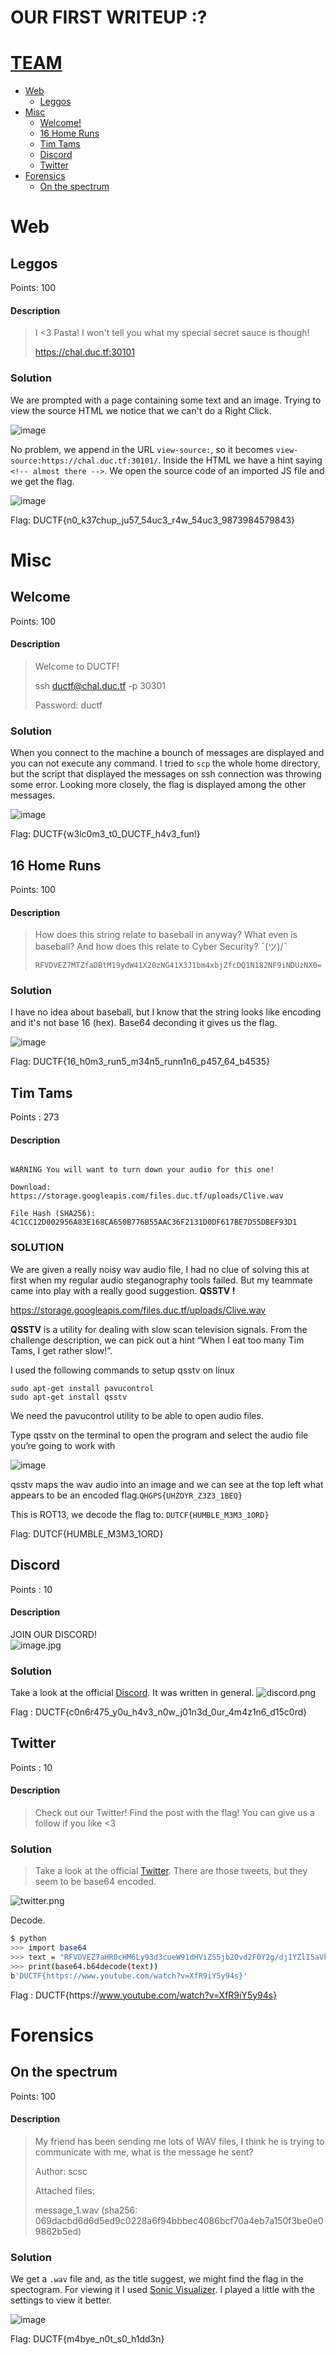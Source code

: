 # OUR FIRST WRITEUP :?
# [TEAM](https://ctftime.org/team/133160)
- [Web](#web)
    - [Leggos](#leggos)
- [Misc](#misc)
    - [Welcome!](#welcome)
    - [16 Home Runs](#16-home-runs)
    - [Tim Tams](#Tim-Tams)
    - [Discord](#Discord)
    - [Twitter](#Twitter)
- [Forensics](#forensics)
    - [On the spectrum](#on-the-spectrum)


# <a name="web"></a> Web
## <a name="leggos"></a> Leggos
Points: 100

#### Description
>I <3 Pasta! I won't tell you what my special secret sauce is though!
>
>https://chal.duc.tf:30101

### Solution
We are prompted with a page containing some text and an image. Trying to view the source HTML we notice that we can't do a Right Click. 

![image](https://raw.githubusercontent.com/lightningsarp/CTF-Players/master/DownUnderCTF%202020/images/web.png)

No problem, we append in the URL `view-source:`, so it becomes `view-source:https://chal.duc.tf:30101/`. Inside the HTML we have a hint saying `<!-- almost there -->`. We open the source code of an imported JS file and we get the flag.

![image](https://raw.githubusercontent.com/lightningsarp/CTF-Players/master/DownUnderCTF%202020/images/web2.png)

Flag: DUCTF{n0_k37chup_ju57_54uc3_r4w_54uc3_9873984579843}

# <a name="misc"></a> Misc
## <a name="welcome"></a> Welcome
Points: 100

#### Description
>Welcome to DUCTF!
>
>ssh ductf@chal.duc.tf -p 30301
>
>Password: ductf


### Solution
When you connect to the machine a bounch of messages are displayed and you can not execute any command. I tried to `scp` the whole home directory, but the script that displayed the messages on ssh connection was throwing some error. Looking more closely, the flag is displayed among the other messages.

![image](https://github.com/lightningsarp/CTF-Players/blob/master/DownUnderCTF%202020/images/Screenshot%20from%202020-10-09%2022-31-29.png)

Flag: DUCTF{w3lc0m3_t0_DUCTF_h4v3_fun!}

## <a name="16 Home Runs"></a> 16 Home Runs
Points: 100

#### Description
>How does this string relate to baseball in anyway? What even is baseball? And how does this relate to Cyber Security? ¯(ツ)/¯
>
>`RFVDVEZ7MTZfaDBtM19ydW41X20zNG41X3J1bm4xbjZfcDQ1N182NF9iNDUzNX0=`

### Solution
I have no idea about baseball, but I know that the string looks like encoding and it's not base 16 (hex). Base64 deconding it gives us the flag.

![image](https://github.com/lightningsarp/CTF-Players/blob/master/DownUnderCTF%202020/images/Screenshot%20from%202020-10-09%2022-14-58.png)

Flag: DUCTF{16_h0m3_run5_m34n5_runn1n6_p457_64_b4535}

## <a name="Tim Tams"></a>Tim Tams

Points : 273

#### Description

``` When I eat too many Tim Tams, I get rather slow!

WARNING You will want to turn down your audio for this one!

Download: https://storage.googleapis.com/files.duc.tf/uploads/Clive.wav

File Hash (SHA256): 4C1CC12D002956A83E168CA650B776B55AAC36F2131D0DF617BE7D55DBEF93D1 
```
### SOLUTION

We are given a really noisy wav audio file, I had no clue of solving this at first when my regular audio steganography tools failed. But my teammate came into play with a really good suggestion. **QSSTV !**

https://storage.googleapis.com/files.duc.tf/uploads/Clive.wav

**QSSTV** is a utility for dealing with slow scan television signals. From the challenge description, we can pick out a hint “When I eat too many Tim Tams, I get rather slow!”.

I used the following commands to setup qsstv on linux

```
sudo apt-get install pavucontrol
sudo apt-get install qsstv
```

We need the pavucontrol utility to be able to open audio files.

Type qsstv on the terminal to open the program and select the audio file you’re going to work with

![image](https://raw.githubusercontent.com/lightningsarp/CTF-Players/master/DownUnderCTF%202020/images/tim%20tams.png)

qsstv maps the wav audio into an image and we can see at the top left what appears to be an encoded flag.`QHGPS{UHZOYR_Z3Z3_1BEQ}`

This is ROT13, we decode the flag to: `DUTCF{HUMBLE_M3M3_1ORD}`

Flag: DUTCF{HUMBLE_M3M3_1ORD}

## <a name="Discord"></a> Discord
Points : 10

#### Description

JOIN OUR DISCORD!  
![image.jpg](images/1l151h.jpg)  

### Solution
Take a look at the official [Discord](https://duc.tf/discord).
It was written in general.
![discord.png](images/discord.png) 

Flag : DUCTF{c0n6r475_y0u_h4v3_n0w_j01n3d_0ur_4m4z1n6_d15c0rd}

## <a name="Twitter"></a> Twitter
Points : 10

#### Description
> Check out our Twitter! Find the post with the flag! You can give us a follow if you like <3  

### Solution

>Take a look at the official [Twitter](https://twitter.com/DownUnderCTF).
>There are those tweets, but they seem to be base64 encoded.

![twitter.png](images/twitter.png)

Decode. 
```bash
$ python
>>> import base64
>>> text = "RFVDVEZ7aHR0cHM6Ly93d3cueW91dHViZS5jb20vd2F0Y2g/dj1YZlI5aVk1eTk0c30="
>>> print(base64.b64decode(text))
b'DUCTF{https://www.youtube.com/watch?v=XfR9iY5y94s}'
```

Flag : DUCTF{https&#58;//www.youtube.com/watch?v=XfR9iY5y94s}

# <a name="forensics"></a> Forensics
## <a name="on-the-spectrum"></a> On the spectrum
Points: 100

#### Description
>My friend has been sending me lots of WAV files, I think he is trying to communicate with me, what is the message he sent?
>
>Author: scsc
>
>Attached files:
>
>   message_1.wav (sha256: 069dacbd6d6d5ed9c0228a6f94bbbec4086bcf70a4eb7a150f3be0e09862b5ed)

### Solution
We get a `.wav` file and, as the title suggest, we might find the flag in the spectogram. For viewing it I used [Sonic Visualizer](https://sonicvisualiser.org/). I played a little with the settings to view it better.

![image](https://raw.githubusercontent.com/lightningsarp/CTF-Players/master/DownUnderCTF%202020/images/On%20the%20spectrum.png)

Flag: DUCTF{m4bye_n0t_s0_h1dd3n}

